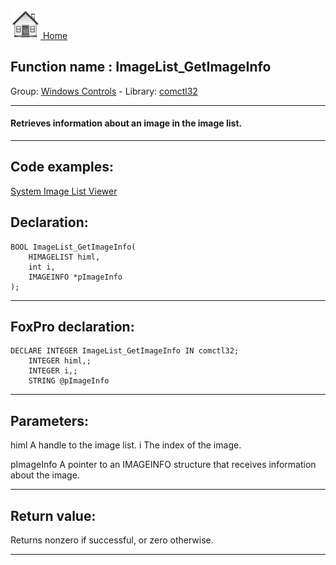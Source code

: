 [<img src="../../images/home.png"> Home ](https://github.com/VFPX/Win32API)  

## Function name : ImageList_GetImageInfo
Group: [Windows Controls](../../functions_group.md#Windows_Controls)  -  Library: [comctl32](../../../libraries.md#comctl32)  
***  


#### Retrieves information about an image in the image list. 
***  


## Code examples:
[System Image List Viewer](../../samples/sample_021.md)  

## Declaration:
```foxpro  
BOOL ImageList_GetImageInfo(
	HIMAGELIST himl,
	int i,
	IMAGEINFO *pImageInfo
);  
```  
***  


## FoxPro declaration:
```foxpro  
DECLARE INTEGER ImageList_GetImageInfo IN comctl32;
	INTEGER himl,;
	INTEGER i,;
	STRING @pImageInfo  
```  
***  


## Parameters:
himl
A handle to the image list. 
i
The index of the image. 

pImageInfo
A pointer to an IMAGEINFO structure that receives information about the image.  
***  


## Return value:
Returns nonzero if successful, or zero otherwise.
  
***  

